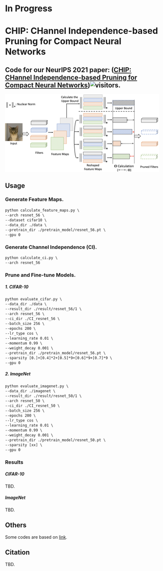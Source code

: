 # In Progress
# CHIP: CHannel Independence-based Pruning for Compact Neural Networks

## Code for our NeurIPS 2021 paper: ([CHIP: CHannel Independence-based Pruning for Compact Neural Networks](https://arxiv.org/abs/2110.13981))![visitors](https://visitor-badge.glitch.me/badge?page_id=yangsui.chip&left_color=green&right_color=red).

<p align="center">
<img src="fig/algorithm.png" width="800">
</p>

## Usage

### Generate Feature Maps.
```shell
python calculate_feature_maps.py \
--arch resnet_56 \
--dataset cifar10 \
--data_dir ./data \
--pretrain_dir ./pretrain_model/resnet_56.pt \
--gpu 0
```

### Generate Channel Independence (CI).
```shell
python calculate_ci.py \
--arch resnet_56
```

### Prune and Fine-tune Models.

##### 1. CIFAR-10
```shell
python evaluate_cifar.py \
--data_dir ./data \
--result_dir ./result/resnet_56/1 \
--arch resnet_56 \
--ci_dir ./CI_resnet_56 \
--batch_size 256 \
--epochs 200 \
--lr_type cos \
--learning_rate 0.01 \
--momentum 0.99 \
--weight_decay 0.001 \
--pretrain_dir ./pretrain_model/resnet_56.pt \
--sparsity [0.]+[0.4]*2+[0.5]*9+[0.6]*9+[0.7]*9 \
--gpu 0
```
##### 2. ImageNet
```shell
python evaluate_imagenet.py \
--data_dir ./imagenet \
--result_dir ./result/resnet_50/1 \
--arch resnet_50 \
--ci_dir ./CI_resnet_50 \
--batch_size 256 \
--epochs 200 \
--lr_type cos \
--learning_rate 0.01 \
--momentum 0.99 \
--weight_decay 0.001 \
--pretrain_dir ./pretrain_model/resnet_50.pt \
--sparsity [xx] \
--gpu 0
```
### Results
##### CIFAR-10
TBD.

##### ImageNet
TBD.

## Others
Some codes are based on [link](https://github.com/lmbxmu/HRankPlus).

## Citation

TBD.